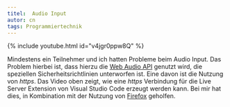 ```yaml
---
titel:  Audio Input
autor: cn
tags: Programmiertechnik
---
```



{% include youtube.html id="v4jgr0ppw8Q" %}


Mindestens ein Teilnehmer und ich hatten Probleme beim Audio Input. Das Problem hierbei ist, dass hierzu die [Web Audio API](https://developer.mozilla.org/de/docs/Web/API/Web_Audio_API) genutzt wird, die speziellen Sicherheitsrichtlinien unterworfen ist. Eine davon ist die Nutzung von *https*. Das Video oben zeigt, wie eine *https* Verbindung für die Live Server Extension von Visual Studio Code erzeugt werden kann. Bei mir hat dies, in Kombination mit der Nutzung von [Firefox](https://www.mozilla.org/de/firefox/new/) geholfen.

